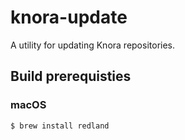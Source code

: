 # knora-update

A utility for updating Knora repositories.

## Build prerequisties

### macOS

```
$ brew install redland
```
